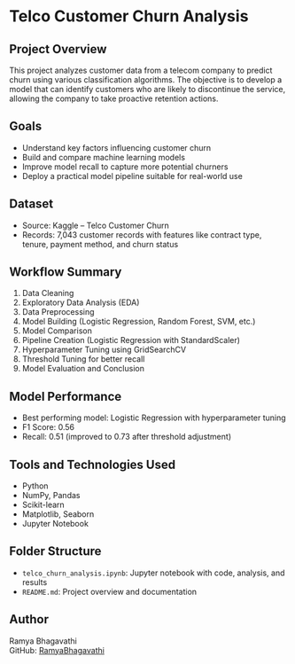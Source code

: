 # Telco Customer Churn Analysis

## Project Overview
This project analyzes customer data from a telecom company to predict churn using various classification algorithms. 
The objective is to develop a model that can identify customers who are likely to discontinue the service, allowing the company to take proactive retention actions.

## Goals
- Understand key factors influencing customer churn
- Build and compare machine learning models
- Improve model recall to capture more potential churners
- Deploy a practical model pipeline suitable for real-world use

## Dataset
- Source: Kaggle – Telco Customer Churn
- Records: 7,043 customer records with features like contract type, tenure, payment method, and churn status

## Workflow Summary
1. Data Cleaning
2. Exploratory Data Analysis (EDA)
3. Data Preprocessing
4. Model Building (Logistic Regression, Random Forest, SVM, etc.)
5. Model Comparison
6. Pipeline Creation (Logistic Regression with StandardScaler)
7. Hyperparameter Tuning using GridSearchCV
8. Threshold Tuning for better recall
9. Model Evaluation and Conclusion

## Model Performance
- Best performing model: Logistic Regression with hyperparameter tuning
- F1 Score: 0.56
- Recall: 0.51 (improved to 0.73 after threshold adjustment)

## Tools and Technologies Used
- Python
- NumPy, Pandas
- Scikit-learn
- Matplotlib, Seaborn
- Jupyter Notebook

## Folder Structure
- `telco_churn_analysis.ipynb`: Jupyter notebook with code, analysis, and results
- `README.md`: Project overview and documentation

## Author
Ramya Bhagavathi  
GitHub: [RamyaBhagavathi](https://github.com/RamyaBhagavathi)
